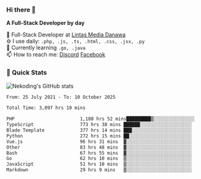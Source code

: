 ### Hi there 👋

**A Full-Stack Developer by day**

🔭 Full-Stack Developer at [Lintas Media Danawa](https://www.lintasmediadanawa.com/)  
⚙️ I use daily: `.php, .js, .ts, .html, .css, .jsx, .py`  
🌱 Currently learning `.go, .java`  
📫 How to reach me: [Discord](https://discordapp.com/users/984448732999327766)  [Facebook](https://fb.me/tyvandi)  

### 🚀 Quick Stats  

![Nekoding's GitHub stats](https://github-readme-stats.vercel.app/api?username=nekoding&show_icons=true)

<!--START_SECTION:waka-->

```txt
From: 25 July 2021 - To: 10 October 2025

Total Time: 3,097 hrs 10 mins

PHP                        1,180 hrs 52 mins█████████▒░░░░░░░░░░░░░░░   37.12 %
TypeScript                 773 hrs 38 mins ██████░░░░░░░░░░░░░░░░░░░   24.32 %
Blade Template             377 hrs 14 mins ███░░░░░░░░░░░░░░░░░░░░░░   11.86 %
Python                     272 hrs 15 mins ██░░░░░░░░░░░░░░░░░░░░░░░   08.56 %
Vue.js                     96 hrs 31 mins  ▓░░░░░░░░░░░░░░░░░░░░░░░░   03.03 %
Other                      83 hrs 48 mins  ▓░░░░░░░░░░░░░░░░░░░░░░░░   02.63 %
Bash                       67 hrs 55 mins  ▓░░░░░░░░░░░░░░░░░░░░░░░░   02.14 %
Go                         62 hrs 10 mins  ▒░░░░░░░░░░░░░░░░░░░░░░░░   01.95 %
JavaScript                 51 hrs 10 mins  ▒░░░░░░░░░░░░░░░░░░░░░░░░   01.61 %
Markdown                   29 hrs 9 mins   ▒░░░░░░░░░░░░░░░░░░░░░░░░   00.92 %
```

<!--END_SECTION:waka-->

<!--
**nekoding/nekoding** is a ✨ _special_ ✨ repository because its `README.md` (this file) appears on your GitHub profile.

Here are some ideas to get you started:

- 🔭 I’m currently working on ...
- 🌱 I’m currently learning ...
- 👯 I’m looking to collaborate on ...
- 🤔 I’m looking for help with ...
- 💬 Ask me about ...
- 📫 How to reach me: ...
- 😄 Pronouns: ...
- ⚡ Fun fact: ...
-->
